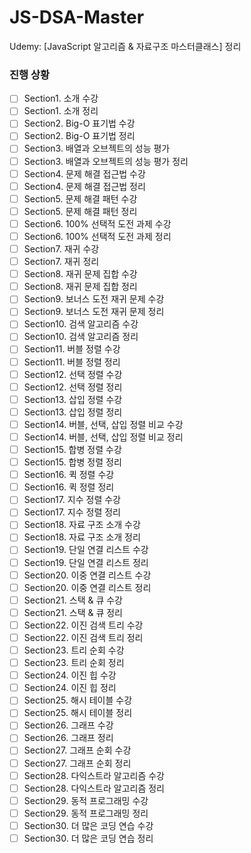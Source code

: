 # JS-DSA-Master
Udemy: [JavaScript 알고리즘 &amp; 자료구조 마스터클래스] 정리

### 진행 상황
- [ ] Section1. 소개 수강
- [ ] Section1. 소개 정리
- [ ] Section2. Big-O 표기법 수강
- [ ] Section2. Big-O 표기법 정리
- [ ] Section3. 배열과 오브젝트의 성능 평가
- [ ] Section3. 배열과 오브젝트의 성능 평가 정리
- [ ] Section4. 문제 해결 접근법 수강
- [ ] Section4. 문제 해결 접근법 정리
- [ ] Section5. 문제 해결 패턴 수강
- [ ] Section5. 문제 해결 패턴 정리
- [ ] Section6. 100% 선택적 도전 과제 수강
- [ ] Section6. 100% 선택적 도전 과제 정리
- [ ] Section7. 재귀 수강
- [ ] Section7. 재귀 정리
- [ ] Section8. 재귀 문제 집합 수강
- [ ] Section8. 재귀 문제 집합 정리
- [ ] Section9. 보너스 도전 재귀 문제 수강
- [ ] Section9. 보너스 도전 재귀 문제 정리
- [ ] Section10. 검색 알고리즘 수강
- [ ] Section10. 검색 알고리즘 정리
- [ ] Section11. 버블 정렬 수강
- [ ] Section11. 버블 정렬 정리
- [ ] Section12. 선택 정렬 수강
- [ ] Section12. 선택 정렬 정리
- [ ] Section13. 삽입 정렬 수강
- [ ] Section13. 삽입 정렬 정리
- [ ] Section14. 버블, 선택, 삽입 정렬 비교 수강
- [ ] Section14. 버블, 선택, 삽입 정렬 비교 정리
- [ ] Section15. 합병 정렬 수강
- [ ] Section15. 합병 정렬 정리
- [ ] Section16. 퀵 정렬 수강
- [ ] Section16. 퀵 정렬 정리
- [ ] Section17. 지수 정렬 수강
- [ ] Section17. 지수 정렬 정리
- [ ] Section18. 자료 구조 소개 수강
- [ ] Section18. 자료 구조 소개 정리
- [ ] Section19. 단일 연결 리스트 수강
- [ ] Section19. 단일 연결 리스트 정리
- [ ] Section20. 이중 연결 리스트 수강
- [ ] Section20. 이중 연결 리스트 정리
- [ ] Section21. 스택 & 큐 수강
- [ ] Section21. 스택 & 큐 정리
- [ ] Section22. 이진 검색 트리 수강
- [ ] Section22. 이진 검색 트리 정리
- [ ] Section23. 트리 순회 수강
- [ ] Section23. 트리 순회 정리
- [ ] Section24. 이진 힙 수강
- [ ] Section24. 이진 힙 정리
- [ ] Section25. 해시 테이블 수강
- [ ] Section25. 해시 테이블 정리
- [ ] Section26. 그래프 수강
- [ ] Section26. 그래프 정리
- [ ] Section27. 그래프 순회 수강
- [ ] Section27. 그래프 순회 정리
- [ ] Section28. 다익스트라 알고리즘 수강
- [ ] Section28. 다익스트라 알고리즘 정리
- [ ] Section29. 동적 프로그래밍 수강
- [ ] Section29. 동적 프로그래밍 정리
- [ ] Section30. 더 많은 코딩 연습 수강
- [ ] Section30. 더 많은 코딩 연습 정리